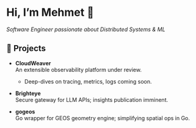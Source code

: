 # Hi, I’m Mehmet 👋

_Software Engineer passionate about Distributed Systems & ML_

## 🚀 Projects

- **CloudWeaver**  
  An extensible observability platform under review.
  - Deep-dives on tracing, metrics, logs coming soon.

- **Brighteye**  
  Secure gateway for LLM APIs; insights publication imminent.

- **gogeos**  
  Go wrapper for GEOS geometry engine; simplifying spatial ops in Go.
